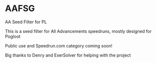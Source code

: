 # AAFSG
AA Seed Filter for PL

This is a seed filter for All Advancements speedruns, mostly designed for Pogloot

Public use and Speedrun.com category coming soon!

Big thanks to Denry and ExerSolver for helping with the project
